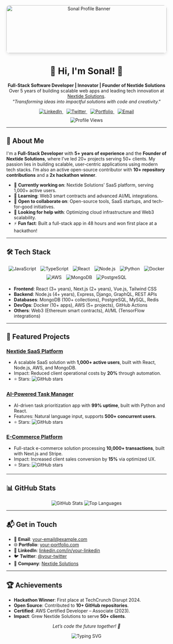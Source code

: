<div align="center">
  <img src="https://drive.google.com/uc?export=download&id=1AvZVoXzTJmo_V_hH6JDI3yT6rBNqurkW" alt="Sonal Profile Banner" style="max-width: 100%; max-height: 150px; width: 100%; border-radius: 10px; box-shadow: 0 4px 8px rgba(0, 0, 0, 0.1); object-fit: cover; display: block; margin: 0 auto;"/>
  <h1>👋 Hi, I'm Sonal! 🚀</h1>
  <p>
    <strong>Full-Stack Software Developer | Innovator | Founder of Nextide Solutions</strong><br/>
    Over 5 years of building scalable web apps and leading tech innovation at <a href="https://nextidesolutions.com">Nextide Solutions</a>.<br/>
    <i>"Transforming ideas into impactful solutions with code and creativity."</i>
  </p>
  <div style="margin: 10px 0;">
    <a href="https://linkedin.com/in/your-linkedin" target="_blank" style="margin: 0 5px;">
      <img src="https://img.shields.io/badge/LinkedIn-0077B5?style=for-the-badge&logo=linkedin&logoColor=white" alt="LinkedIn"/>
    </a>
    <a href="https://twitter.com/your-twitter" target="_blank" style="margin: 0 5px;">
      <img src="https://img.shields.io/badge/Twitter-1DA1F2?style=for-the-badge&logo=twitter&logoColor=white" alt="Twitter"/>
    </a>
    <a href="https://your-portfolio.com" target="_blank" style="margin: 0 5px;">
      <img src="https://img.shields.io/badge/Portfolio-FF7139?style=for-the-badge&logo=firefox&logoColor=white" alt="Portfolio"/>
    </a>
    <a href="mailto:your-email@example.com" style="margin: 0 5px;">
      <img src="https://img.shields.io/badge/Email-D14836?style=for-the-badge&logo=gmail&logoColor=white" alt="Email"/>
    </a>
  </div>
  <img src="https://komarev.com/ghpvc/?username=sonal99x&style=flat-square&color=blue" alt="Profile Views"/>
</div>

---

## 🌟 About Me
I'm a **Full-Stack Developer** with **5+ years of experience** and the **Founder of Nextide Solutions**, where I’ve led 20+ projects serving 50+ clients. My passion lies in building scalable, user-centric applications using modern tech stacks. I’m also an active open-source contributor with **10+ repository contributions** and a **2x hackathon winner**.

- 🔭 **Currently working on**: Nextide Solutions’ SaaS platform, serving 1,000+ active users.
- 🌱 **Learning**: Web3 smart contracts and advanced AI/ML integrations.
- 👯 **Open to collaborate on**: Open-source tools, SaaS startups, and tech-for-good initiatives.
- 🤔 **Looking for help with**: Optimizing cloud infrastructure and Web3 scalability.
- ⚡ **Fun fact**: Built a full-stack app in 48 hours and won first place at a hackathon!

---

## 🛠️ Tech Stack
<div align="center" style="margin: 10px 0;">
  <img src="https://img.shields.io/badge/JavaScript-F7DF1E?style=flat-square&logo=javascript&logoColor=black" alt="JavaScript" style="margin: 5px;"/>
  <img src="https://img.shields.io/badge/TypeScript-007ACC?style=flat-square&logo=typescript&logoColor=white" alt="TypeScript" style="margin: 5px;"/>
  <img src="https://img.shields.io/badge/React-61DAFB?style=flat-square&logo=react&logoColor=black" alt="React" style="margin: 5px;"/>
  <img src="https://img.shields.io/badge/Node.js-339933?style=flat-square&logo=node.js&logoColor=white" alt="Node.js" style="margin: 5px;"/>
  <img src="https://img.shields.io/badge/Python-3776AB?style=flat-square&logo=python&logoColor=white" alt="Python" style="margin: 5px;"/>
  <img src="https://img.shields.io/badge/Docker-2496ED?style=flat-square&logo=docker&logoColor=white" alt="Docker" style="margin: 5px;"/>
  <img src="https://img.shields.io/badge/AWS-232F3E?style=flat-square&logo=amazon-aws&logoColor=white" alt="AWS" style="margin: 5px;"/>
  <img src="https://img.shields.io/badge/MongoDB-47A248?style=flat-square&logo=mongodb&logoColor=white" alt="MongoDB" style="margin: 5px;"/>
  <img src="https://img.shields.io/badge/PostgreSQL-336791?style=flat-square&logo=postgresql&logoColor=white" alt="PostgreSQL" style="margin: 5px;"/>
</div>

- **Frontend**: React (3+ years), Next.js (2+ years), Vue.js, Tailwind CSS
- **Backend**: Node.js (4+ years), Express, Django, GraphQL, REST APIs
- **Databases**: MongoDB (100+ collections), PostgreSQL, MySQL, Redis
- **DevOps**: Docker (10+ apps), AWS (5+ projects), GitHub Actions
- **Others**: Web3 (Ethereum smart contracts), AI/ML (TensorFlow integrations)

---

## 🚀 Featured Projects
### [Nextide SaaS Platform](https://github.com/sonal99x/nextide-saas)
- A scalable SaaS solution with **1,000+ active users**, built with React, Node.js, AWS, and MongoDB.
- Impact: Reduced client operational costs by **20%** through automation.
- ⭐ Stars: ![GitHub stars](https://img.shields.io/github/stars/sonal99x/nextide-saas?style=social)

### [AI-Powered Task Manager](https://github.com/sonal99x/ai-task-manager)
- AI-driven task prioritization app with **99% uptime**, built with Python and React.
- Features: Natural language input, supports **500+ concurrent users**.
- ⭐ Stars: ![GitHub stars](https://img.shields.io/github/stars/sonal99x/ai-task-manager?style=social)

### [E-Commerce Platform](https://github.com/sonal99x/ecommerce-platform)
- Full-stack e-commerce solution processing **10,000+ transactions**, built with Next.js and Stripe.
- Impact: Increased client sales conversion by **15%** via optimized UX.
- ⭐ Stars: ![GitHub stars](https://img.shields.io/github/stars/sonal99x/ecommerce-platform?style=social)

---

## 📊 GitHub Stats
<div align="center" style="margin: 10px 0;">
  <img src="https://github-readme-stats.vercel.app/api?username=sonal99x&show_icons=true&theme=radical" alt="GitHub Stats"/>
  <img src="https://github-readme-stats.vercel.app/api/top-langs/?username=sonal99x&layout=compact&theme=radical" alt="Top Languages"/>
</div>

---

## 📬 Get in Touch
- 📧 **Email**: [your-email@example.com](mailto:your-email@example.com)
- 🌐 **Portfolio**: [your-portfolio.com](https://your-portfolio.com)
- 💼 **LinkedIn**: [linkedin.com/in/your-linkedin](https://linkedin.com/in/your-linkedin)
- 🐦 **Twitter**: [@your-twitter](https://twitter.com/your-twitter)
- 🏢 **Company**: [Nextide Solutions](https://nextidesolutions.com)

---

## 🏆 Achievements
- **Hackathon Winner**: First place at TechCrunch Disrupt 2024.
- **Open Source**: Contributed to **10+ GitHub repositories**.
- **Certified**: AWS Certified Developer – Associate (2023).
- **Impact**: Grew Nextide Solutions to serve **50+ clients**.

<div align="center" style="margin: 10px 0;">
  <p><i>Let’s code the future together! 🚀</i></p>
  <img src="https://readme-typing-svg.herokuapp.com?font=Fira+Code&color=%2300FF00&size=20¢er=true&vCenter=true&lines=Code.+Innovate.+Impact." alt="Typing SVG"/>
</div>
